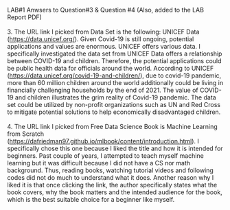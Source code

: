 LAB#1 Anwsers to Question#3 & Question #4 (Also, added to the LAB Report PDF) <br/>
<br/>
3.	The URL link I picked from Data Set is the following: UNICEF Data (https://data.unicef.org/). Given Covid-19 is still ongoing, potential applications and values are enormous. UNICEF offers various data. I specifically investigated the data set from UNICEF Data offers a relationship between COVID-19 and children. Therefore, the potential applications could be public health data for officials around the world. According to UNICEF (https://data.unicef.org/covid-19-and-children/), due to covid-19 pandemic, more than 60 million children around the world additionally could be living in financially challenging households by the end of 2021. The value of COVID-19 and children illustrates the grim reality of Covid-19 pandemic. The data set could be utilized by non-profit organizations such as UN and Red Cross to mitigate potential solutions to help economically disadvantaged children. <br/>
<br/>
4.	The URL link I picked from Free Data Science Book is Machine Learning from Scratch (https://dafriedman97.github.io/mlbook/content/introduction.html). I specifically chose this one because I liked the title and how it is intended for beginners. Past couple of years, I attempted to teach myself machine learning but it was difficult because I did not have a CS nor math background. Thus, reading books, watching tutorial videos and following codes did not do much to understand what it does. Another reason why I liked it is that once clicking the link, the author specifically states what the book covers, why the book matters and the intended audience for the book, which is the best suitable choice for a beginner like myself.<br/>
